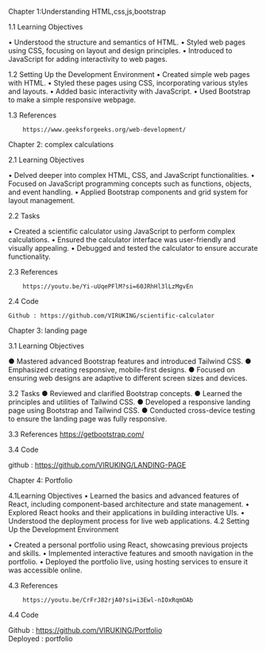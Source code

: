 Chapter 1:Understanding HTML,css,js,bootstrap


1.1	Learning Objectives

•	Understood the structure and semantics of HTML.
•	Styled web pages using CSS, focusing on layout and design principles.
•	Introduced to JavaScript for adding interactivity to web pages.

1.2	Setting Up the Development Environment
•	Created simple web pages with HTML.
•	Styled these pages using CSS, incorporating various styles and layouts.
•	Added basic interactivity with JavaScript.
•	Used Bootstrap to make a simple responsive webpage.

1.3	References
		
		https://www.geeksforgeeks.org/web-development/
 
Chapter 2: complex calculations

2.1	Learning Objectives
	
•	Delved deeper into complex HTML, CSS, and JavaScript functionalities.
•	Focused on JavaScript programming concepts such as functions, objects, and event handling.
•	Applied Bootstrap components and grid system for layout management.

2.2	Tasks

•	Created a scientific calculator using JavaScript to perform complex calculations.
•	Ensured the calculator interface was user-friendly and visually appealing.
•	Debugged and tested the calculator to ensure accurate functionality.

2.3	References
		
		https://youtu.be/Yi-uUqePFlM?si=60JRhHl3lLzMgvEn

2.4	Code 
 
	Github : https://github.com/VIRUKING/scientific-calculator


Chapter 3: landing page

3.1	Learning Objectives

● Mastered advanced Bootstrap features and introduced Tailwind CSS.
● Emphasized creating responsive, mobile-first designs.
● Focused on ensuring web designs are adaptive to different screen sizes and devices.

3.2	Tasks
● Reviewed and clarified Bootstrap concepts.
● Learned the principles and utilities of Tailwind CSS.
● Developed a responsive landing page using Bootstrap and Tailwind CSS.
● Conducted cross-device testing to ensure the landing page was fully responsive.

3.3	References         https://getbootstrap.com/

3.4	Code

github : https://github.com/VIRUKING/LANDING-PAGE

Chapter 4: Portfolio

4.1Learning Objectives
•	Learned the basics and advanced features of React, including component-based architecture and state management.
•	Explored React hooks and their applications in building interactive UIs.
•	Understood the deployment process for live web applications.
4.2	Setting Up the Development Environment
	
•	Created a personal portfolio using React, showcasing previous projects and skills.
•	Implemented interactive features and smooth navigation in the portfolio.
•	Deployed the portfolio live, using hosting services to ensure it was accessible online.

4.3	References
	
		https://youtu.be/CrFrJ82rjA0?si=i3Ewl-nIOxRqmOAb

4.4	 Code
	
 Github :      https://github.com/VIRUKING/Portfolio   
 Deployed : portfolio
 




 





  






 
 




  




  






